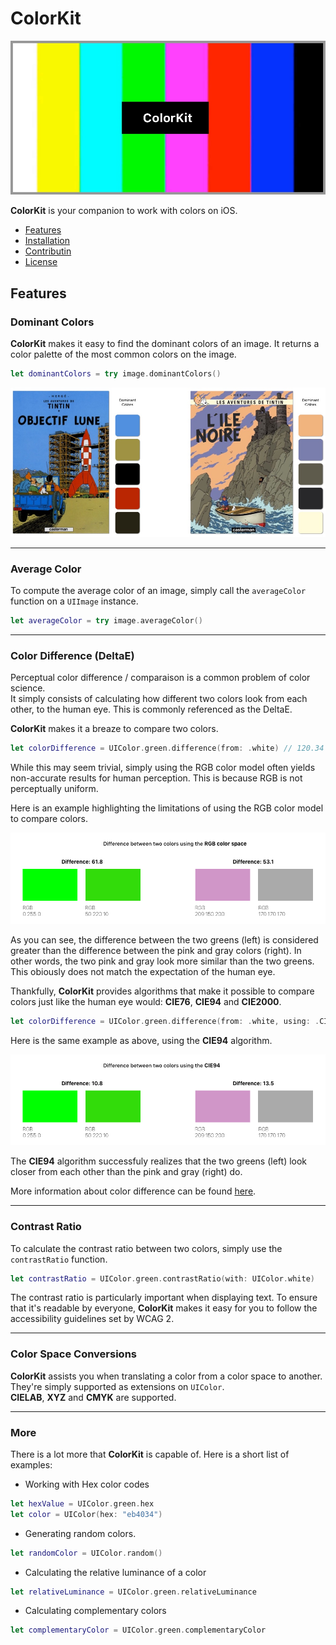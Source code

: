 # ColorKit

<p align="center"><img src="Assets/colorkit_banner.jpg"/></p>

**ColorKit** is your companion to work with colors on iOS.

- [Features](#features)
- [Installation](#installation)
- [Contributin](#contributin)
- [License](#license)

## Features

### Dominant Colors
**ColorKit** makes it easy to find the dominant colors of an image. It returns a color palette of the most common colors on the image.

```swift
let dominantColors = try image.dominantColors()
```

<p align="center">
    <img src="Assets/dominant_colors.jpg">
</p>

---

### Average Color

To compute the average color of an image, simply call the `averageColor` function on a `UIImage` instance.
```swift
let averageColor = try image.averageColor()
```

---

### Color Difference (DeltaE)

Perceptual color difference / comparaison is a common problem of color science.  
It simply consists of calculating how different two colors look from each other, to the human eye. This is commonly referenced as the DeltaE.

**ColorKit** makes it a breaze to compare two colors.

```swift
let colorDifference = UIColor.green.difference(from: .white) // 120.34
```

While this may seem trivial, simply using the RGB color model often yields non-accurate results for human perception.
This is because RGB is not perceptually uniform.

Here is an example highlighting the limitations of using the RGB color model to compare colors.

<p align="center">
    <img src="Assets/color_difference_deltaE_RGB.jpg">
</p>

As you can see, the difference between the two greens (left) is considered greater than the difference between the pink and gray colors (right). In other words, the two pink and gray look more similar than the two greens.  
This obiously does not match the expectation of the human eye.

Thankfully, **ColorKit** provides algorithms that make it possible to compare colors just like the human eye would: **CIE76**, **CIE94** and **CIE2000**.

```swift
let colorDifference = UIColor.green.difference(from: .white, using: .CIE94) 
```

Here is the same example as above, using the **CIE94** algorithm.

<p align="center">
    <img src="Assets/color_difference_deltaE_CIE94.jpg">
</p>

The **CIE94** algorithm successfuly realizes that the two greens (left) look closer from each other than the pink and gray (right) do.

More information about color difference can be found [here](https://en.wikipedia.org/wiki/Color_difference).

---

### Contrast Ratio

To calculate the contrast ratio between two colors, simply use the `contrastRatio` function.
```swift
let contrastRatio = UIColor.green.contrastRatio(with: UIColor.white)
```
The contrast ratio is particularly important when displaying text.
To ensure that it's readable by everyone, **ColorKit** makes it easy for you to follow the accessibility guidelines set by WCAG 2.

---

### Color Space Conversions

**ColorKit** assists you when translating a color from a color space to another.
They're simply supported as extensions on `UIColor`.  
**CIELAB**, **XYZ** and **CMYK** are supported.

---

### More

There is a lot more that **ColorKit** is capable of.
Here is a short list of examples:
- Working with Hex color codes
```swift
let hexValue = UIColor.green.hex
let color = UIColor(hex: "eb4034")
```
- Generating random colors.
```swift
let randomColor = UIColor.random()
```
- Calculating the relative luminance of a color
```swift
let relativeLuminance = UIColor.green.relativeLuminance
```
- Calculating complementary colors
```swift
let complementaryColor = UIColor.green.complementaryColor
```